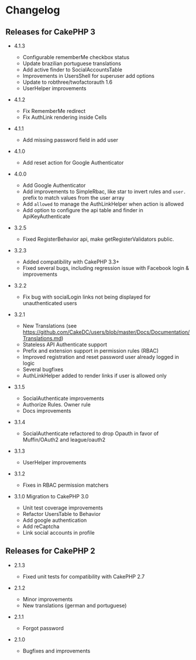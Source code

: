 Changelog
=========

Releases for CakePHP 3
-------------

* 4.1.3
  * Configurable rememberMe checkbox status
  * Update brazilian portuguese translations
  * Add active finder to SocialAccountsTable
  * Improvements in UsersShell for superuser add options
  * Update to robthree/twofactorauth 1.6
  * UserHelper improvements

* 4.1.2
  * Fix RememberMe redirect
  * Fix AuthLink rendering inside Cells
  
* 4.1.1
  * Add missing password field in add user

* 4.1.0
  * Add reset action for Google Authenticator

* 4.0.0
  * Add Google Authenticator
  * Add improvements to SimpleRbac, like star to invert rules and `user.` prefix to match values from the user array
  * Add `allowed` to manage the AuthLinkHelper when action is allowed
  * Add option to configure the api table and finder in ApiKeyAuthenticate

* 3.2.5
  * Fixed RegisterBehavior api, make getRegisterValidators public.

* 3.2.3
  * Added compatibility with CakePHP 3.3+ 
  * Fixed several bugs, including regression issue with Facebook login & improvements

* 3.2.2
  * Fix bug with socialLogin links not being displayed for unauthenticated users

* 3.2.1
  * New Translations (see https://github.com/CakeDC/users/blob/master/Docs/Documentation/Translations.md)
  * Stateless API Authenticate support
  * Prefix and extension support in permission rules (RBAC)
  * Improved registration and reset password user already logged in logic
  * Several bugfixes
  * AuthLinkHelper added to render links if user is allowed only
  
* 3.1.5
  * SocialAuthenticate improvements
  * Authorize Rules. Owner rule
  * Docs improvements

* 3.1.4
  * SocialAuthenticate refactored to drop Opauth in favor of Muffin/OAuth2 and league/oauth2

* 3.1.3
  * UserHelper improvements

* 3.1.2
  * Fixes in RBAC permission matchers

* 3.1.0 Migration to CakePHP 3.0
  * Unit test coverage improvements
  * Refactor UsersTable to Behavior
  * Add google authentication
  * Add reCaptcha
  * Link social accounts in profile

Releases for CakePHP 2
-------------

* 2.1.3
  * Fixed unit tests for compatibility with CakePHP 2.7

* 2.1.2
  * Minor improvements
  * New translations (german and portuguese)

* 2.1.1
  * Forgot password

* 2.1.0
  * Bugfixes and improvements
